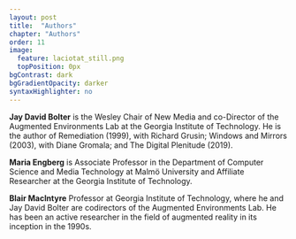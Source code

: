 ```yaml
---
layout: post
title:  "Authors"
chapter: "Authors"
order: 11
image:
  feature: laciotat_still.png
  topPosition: 0px
bgContrast: dark
bgGradientOpacity: darker
syntaxHighlighter: no
---
```


<b>Jay David Bolter</b> is the Wesley Chair of New Media and co-Director of the Augmented Environments Lab at the Georgia Institute of Technology.  He is the author of Remediation (1999), with Richard Grusin; Windows and Mirrors (2003), with Diane Gromala; and The Digital Plenitude (2019).

<div class="img img--fullContainer img--10xLeading" style="background-image: url({{ site.baseurl_book_img }}jay.jpg);"></div>

<b>Maria Engberg</b> is Associate Professor in the Department of Computer Science and Media Technology at Malmö University and Affiliate Researcher at the Georgia Institute of Technology.


<b>Blair MacIntyre</b> Professor at Georgia Institute of Technology, where he and Jay David Bolter are codirectors of the Augmented Environments Lab. He has been an active researcher in the field of augmented reality in its inception in the 1990s.




